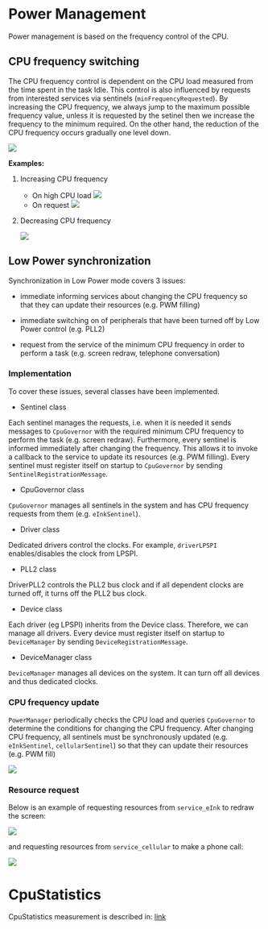 # Power Management

Power management is based on the frequency control of the CPU. 

## CPU frequency switching

The CPU frequency control is dependent on the CPU load measured from the time spent in the task Idle. This control is also influenced by requests from interested services via sentinels (`minFrequencyRequested`). By increasing the CPU frequency, we always jump to the maximum possible frequency value, unless it is requested by the setinel then we increase the frequency to the minimum required. On the other hand, the reduction of the CPU frequency occurs gradually one level down.

![](./data/CpuFreqChangeAlgorithm.svg)

**Examples:**

1. Increasing CPU frequency
     - On high CPU load
     ![](./data/IncreasingCpuFreq.svg)
     - On request
     ![](./data/IncreasingImmediatelyCpuFreq.svg)
     
2. Decreasing CPU frequency

   ![](./data/DecreasingCpuFreq.svg)

## Low Power synchronization

Synchronization in Low Power mode covers 3 issues:

* immediate informing services about changing the CPU frequency so that they can update their resources (e.g. PWM filling)

* immediate switching on of peripherals that have been turned off by Low Power control (e.g. PLL2)

* request from the service of the minimum CPU frequency in order to perform a task (e.g. screen redraw, telephone conversation)

### Implementation 

To cover these issues, several classes have been implemented.

* Sentinel class

Each sentinel manages the requests, i.e. when it is needed it sends messages to `CpuGovernor` with the required minimum CPU frequency to perform the task (e.g. screen redraw). Furthermore, every sentinel is informed immediately after changing the frequency. This allows it to invoke a callback to the service to update its resources (e.g. PWM filling). Every sentinel must register itself on startup to `CpuGovernor` by sending `SentinelRegistrationMessage`.

* CpuGovernor class

`CpuGovernor` manages all sentinels in the system and has CPU frequency requests from them (e.g. `eInkSentinel`).

* Driver class

Dedicated drivers control the clocks. For example, `driverLPSPI` enables/disables the clock from LPSPI.

* PLL2 class

DriverPLL2 controls the PLL2 bus clock and if all dependent clocks are turned off, it turns off the PLL2 bus clock.

* Device class

Each driver (eg LPSPI) inherits from the Device class. Therefore, we can manage all drivers. Every device must register itself on startup to `DeviceManager` by sending `DeviceRegistrationMessage`.

* DeviceManager class

`DeviceManager` manages all devices on the system. It can turn off all devices and thus dedicated clocks.

### CPU frequency update

`PowerManager` periodically checks the CPU load and queries `CpuGovernor` to determine the conditions for changing the CPU frequency.
After changing CPU frequency, all sentinels must be synchronously updated (e.g. `eInkSentinel`, `cellularSentinel`) so that they can update their resources (e.g. PWM fill)

![](./data/CpuFrequencyUpdate.svg)

### Resource request

Below is an example of requesting resources from `service_eInk` to redraw the screen:

![](./data/eInkResourceRequest.svg)

and requesting resources from `service_cellular` to make a phone call:

![](./data/cellularResourceRequest.svg)

# CpuStatistics

CpuStatistics measurement is described in: [link](./module-sys/SystemManager/doc/CpuStatistics.md)
